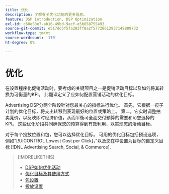 ```yaml
---
title: 优化
description: 了解有关优化功能的更多信息。
feature: DSP Introduction, DSP Optimization
exl-id: c60e58e7-ab16-49bd-9acf-e5b858755493
source-git-commit: e517dd5f5fa283ff8a2f57728612937148889732
workflow-type: tm+mt
source-wordcount: '170'
ht-degree: 0%

---
```


# 优化

在设置程序化促销活动时，要考虑的关键项目之一是促销活动目标以及如何将其转换为可衡量的KPI。 此翻译定义了应如何配置营销活动的优化目标。

Advertising DSP分两个阶段针对您最关心的指标进行优化。 首先，它根据一揽子计划的优化目标，将支出转移到表现最好的位置或策略上。 第二，它实时调整拍卖竞价，以反映即时经济价值，从而平衡a)全面交付预算的需要和b)您选择的KPI。 这些优化阶段共同确保您的预算得到有效利用，以实现您的活动目标。

对于每个投放位置和包，您可以选择优化目标。 可用的优化目标包括预设选项，例如&quot;[!UICONTROL Lowest Cost per Click]，”以及您在中设置为目标的自定义目标 [!DNL Advertising Search, Social, & Commerce].

>[!MORELIKETHIS]
>
> * [DSP如何优化活动](/help/dsp/optimization/optimization-how-dsp-optimizes-campaigns.md)
>* [优化目标及其使用方式](/help/dsp/optimization/optimization-goals.md)
>* [包设置](/help/dsp/campaign-management/packages/package-settings.md)
>* [投放设置](/help/dsp/campaign-management/placements/placement-settings.md)
